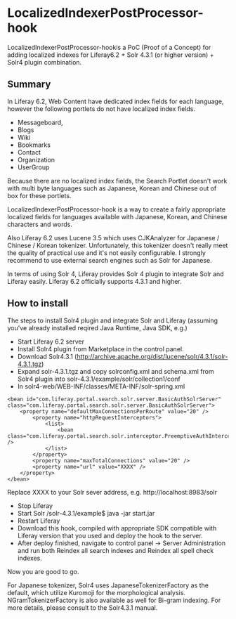 # LocalizedIndexerPostProcessor-hook
LocalizedIndexerPostProcessor-hookis a PoC (Proof of a Concept) for adding localized indexes for Liferay6.2 + Solr 4.3.1 (or higher version) + Solr4 plugin combination.  

## Summary
In Liferay 6.2, Web Content have dedicated index fields for each language, however the following portlets do not have localized index fields.
- Messageboard,
- Blogs
- Wiki
- Bookmarks
- Contact
- Organization
- UserGroup

Because there are no localized index fields, the Search Portlet doesn't work with multi byte languages such as Japanese, Korean and Chinese out of box for these portlets.

LocalizedIndexerPostProcessor-hook is a way to create a fairly appropriate localized fields for languages available with Japanese, Korean, and Chinese characters and words. 

Also Liferay 6.2 uses Lucene 3.5 which uses CJKAnalyzer for Japanese / Chinese / Korean tokenizer. Unfortunately, this tokenizer doesn't really meet the quality of practical use and it's not easily configurable. I strongly recommend to use external search engines such as Solr for Japanese.

In terms of using Solr 4, Liferay provides Solr 4 plugin to integrate Solr and Liferay easily.  Liferay 6.2 officially supports 4.3.1 and higher.

## How to install
The steps to install Solr4 plugin and integrate Solr and Liferay (assuming you've already installed reqired Java Runtime, Java SDK, e.g.)

-  Start Liferay 6.2 server
-  Install Solr4 plugin from Marketplace in the control panel.
-  Download Solr4.3.1 (http://archive.apache.org/dist/lucene/solr/4.3.1/solr-4.3.1.tgz)
-  Expand solr-4.3.1.tgz and copy solrconfig.xml and schema.xml from Solr4 plugin into solr-4.3.1/example/solr/collection1/conf
- 	In solr4-web/WEB-INF/classes/META-INF/solr-spring.xml
```
<bean id="com.liferay.portal.search.solr.server.BasicAuthSolrServer" class="com.liferay.portal.search.solr.server.BasicAuthSolrServer">
    <property name="defaultMaxConnectionsPerRoute" value="20" />
	    <property name="httpRequestInterceptors">
		    <list>
			    <bean class="com.liferay.portal.search.solr.interceptor.PreemptiveAuthInterceptor" />
		    </list>
        </property>
        <property name="maxTotalConnections" value="20" />
        <property name="url" value="XXXX" />
    </property>
</bean>
```
Replace XXXX to your Solr sever address, e.g. http://localhost:8983/solr

- Stop Liferay 
- Start Solr 
/solr-4.3.1/example$ java -jar start.jar
-  Restart Liferay 
-  Download this hook, compiled with appropriate SDK compatible with Liferay version that you used and deploy the hook to the server.
- 	After deploy finished, navigate to control panel -> Server Administration and run both Reindex all search indexes and Reindex all spell check indexes.

Now you are good to go.

For Japanese tokenizer, Solr4 uses JapaneseTokenizerFactory as the default, which utilize Kuromoji for the morphological analysis. NGramTokenizerFactory is also available as well for Bi-gram indexing.  For more details, please consult to the Solr4.3.1 manual.





